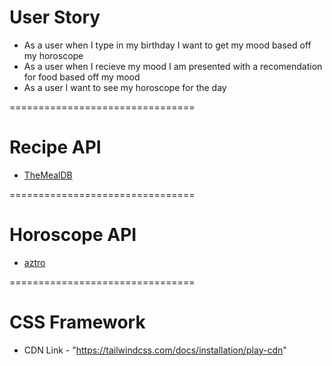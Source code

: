 # User Story

- As a user when I type in my birthday I want to get my mood based off my horoscope
- As a user when I recieve my mood I am presented with a recomendation for food based off my mood
- As a user I want to see my horoscope for the day

================================
# Recipe API

* [TheMealDB](https://www.themealdb.com/api.php)

================================
# Horoscope API

* [aztro](https://aztro.readthedocs.io/en/latest/)

================================
# CSS Framework

* CDN Link - "https://tailwindcss.com/docs/installation/play-cdn"